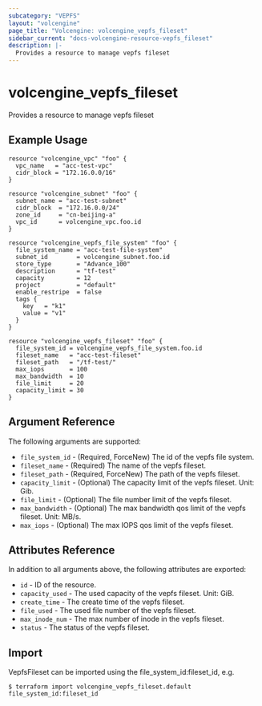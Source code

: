 ```yaml
---
subcategory: "VEPFS"
layout: "volcengine"
page_title: "Volcengine: volcengine_vepfs_fileset"
sidebar_current: "docs-volcengine-resource-vepfs_fileset"
description: |-
  Provides a resource to manage vepfs fileset
---
```

# volcengine_vepfs_fileset
Provides a resource to manage vepfs fileset
## Example Usage
```hcl
resource "volcengine_vpc" "foo" {
  vpc_name   = "acc-test-vpc"
  cidr_block = "172.16.0.0/16"
}

resource "volcengine_subnet" "foo" {
  subnet_name = "acc-test-subnet"
  cidr_block  = "172.16.0.0/24"
  zone_id     = "cn-beijing-a"
  vpc_id      = volcengine_vpc.foo.id
}

resource "volcengine_vepfs_file_system" "foo" {
  file_system_name = "acc-test-file-system"
  subnet_id        = volcengine_subnet.foo.id
  store_type       = "Advance_100"
  description      = "tf-test"
  capacity         = 12
  project          = "default"
  enable_restripe  = false
  tags {
    key   = "k1"
    value = "v1"
  }
}

resource "volcengine_vepfs_fileset" "foo" {
  file_system_id = volcengine_vepfs_file_system.foo.id
  fileset_name   = "acc-test-fileset"
  fileset_path   = "/tf-test/"
  max_iops       = 100
  max_bandwidth  = 10
  file_limit     = 20
  capacity_limit = 30
}
```
## Argument Reference
The following arguments are supported:
* `file_system_id` - (Required, ForceNew) The id of the vepfs file system.
* `fileset_name` - (Required) The name of the vepfs fileset.
* `fileset_path` - (Required, ForceNew) The path of the vepfs fileset.
* `capacity_limit` - (Optional) The capacity limit of the vepfs fileset. Unit: Gib.
* `file_limit` - (Optional) The file number limit of the vepfs fileset.
* `max_bandwidth` - (Optional) The max bandwidth qos limit of the vepfs fileset. Unit: MB/s.
* `max_iops` - (Optional) The max IOPS qos limit of the vepfs fileset.

## Attributes Reference
In addition to all arguments above, the following attributes are exported:
* `id` - ID of the resource.
* `capacity_used` - The used capacity of the vepfs fileset. Unit: GiB.
* `create_time` - The create time of the vepfs fileset.
* `file_used` - The used file number of the vepfs fileset.
* `max_inode_num` - The max number of inode in the vepfs fileset.
* `status` - The status of the vepfs fileset.


## Import
VepfsFileset can be imported using the file_system_id:fileset_id, e.g.
```
$ terraform import volcengine_vepfs_fileset.default file_system_id:fileset_id
```

